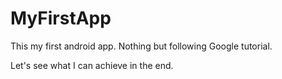 MyFirstApp
==========

This my first android app. Nothing but following Google tutorial.

Let's see what I can achieve in the end.
